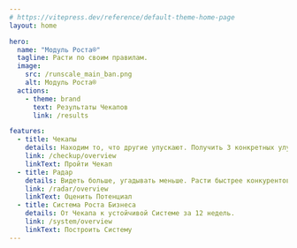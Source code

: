 ```yaml
---
# https://vitepress.dev/reference/default-theme-home-page
layout: home

hero:
  name: "Модуль Роста®"
  tagline: Расти по своим правилам.
  image:
    src: /runscale_main_ban.png
    alt: Модуль Роста®
  actions:
    - theme: brand
      text: Результаты Чекапов
      link: /results

features:
  - title: Чекапы
    details: Находим то, что другие упускают. Получить 3 конкретных улучшения за 30 дней.
    link: /checkup/overview
    linkText: Пройти Чекап
  - title: Радар
    details: Видеть больше, угадывать меньше. Расти быстрее конкурентов.
    link: /radar/overview
    linkText: Оценить Потенциал
  - title: Система Роста Бизнеса
    details: От Чекапа к устойчивой Системе за 12 недель.
    link: /system/overview
    linkText: Построить Систему
---
```

